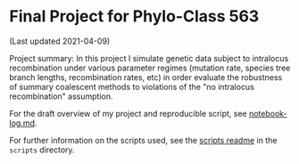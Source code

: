 # Final Project for Phylo-Class 563
(Last updated 2021-04-09)

Project summary: In this project I simulate genetic data subject to intralocus recombination under various parameter regimes (mutation rate, species tree branch lengths, recombination rates, etc) in order evaluate the robustness of summary coalescent methods to violations of the "no intralocus recombination" assumption. 

For the draft overview of my project and reproducible script, see [notebook-log.md](notebook-log.md).

For further information on the scripts used, see the [scripts readme](scripts/readme.md) in the `scripts` directory.
